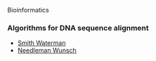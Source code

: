
Bioinformatics

### Algorithms for DNA sequence alignment

* [Smith Waterman](SmithWaterman.md)
* [Needleman Wunsch](NeedlemanWunsch.md)
